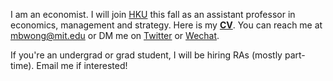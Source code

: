 I am an economist. I will join [HKU](https://www.hkubs.hku.hk/) this fall as an assistant professor in economics, management and strategy. Here is my __[CV](/pdf/CV.pdf)__. You can reach me at [mbwong@mit.edu](mailto:mbwong@mit.edu) or DM me on [Twitter](https://twitter.com/mbwong) or [Wechat](weixin://dl/chat?mblwong). 

If you're an undergrad or grad student, I will be hiring RAs (mostly part-time). Email me if interested! 
